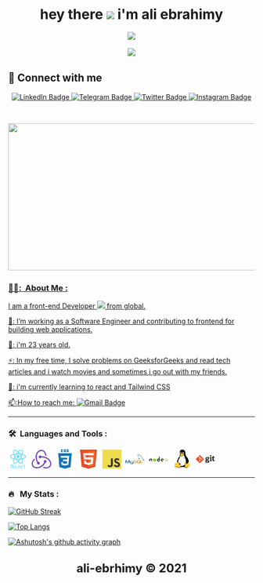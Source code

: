 <h1 align="center">hey there <img src="https://media.giphy.com/media/hvRJCLFzcasrR4ia7z/giphy.gif" width="30px"> i'm ali ebrahimy</h1>

<!-- Typing SVG by DenverCoder1 - https://github.com/DenverCoder1/readme-typing-svg -->
<p align="center">
  <a href="https://github.com/ali-ebrahimy/readme-typing-svg"><img src="https://readme-typing-svg.herokuapp.com/?lines=Front-end%20web%20developer;2%2B%20years%20of%20coding%20experience;Always%20learning%20new%20things&font=Fira%20Code&center=true&width=440&height=45&color=f75c7e&vCenter=true&size=22"></a>
</p>

<p align="center"><img src="https://media.giphy.com/media/M9gbBd9nbDrOTu1Mqx/giphy.gif" width="100"/></p>

## 📠 Connect with me
<div id="badges" align="center">
  <a href="https://www.linkedin.com/in/aliebrahimyy">
    <img src="https://img.shields.io/badge/LinkedIn-blue?style=for-the-badge&logo=linkedin&logoColor=white" alt="LinkedIn Badge"/>
  </a>
  <a href="https://t.me/ali_ebrahimy/">
    <img src="https://img.shields.io/badge/Telegram-blue?style=for-the-badge&logo=telegram&logoColor=white" alt="Telegram Badge"/>
  </a>
  <a href="https://twitter.com/aliEbrahimyy/">
    <img src="https://img.shields.io/badge/Twitter-blue?style=for-the-badge&logo=twitter&logoColor=white" alt="Twitter Badge"/>
  </a>
<a href="https://www.instagram.com/javascript.more/" target="blank">
    <img src="https://img.shields.io/badge/Instagram-red?style=for-the-badge&logo=instagram&logoColor=white" alt="Instagram Badge"/>
</div>

<p align="center"><img src="https://komarev.com/ghpvc/?username=ali-ebrahimy&style=flat-square&color=blue" alt=""></p>

<p align="center"><img src="https://media.giphy.com/media/dWesBcTLavkZuG35MI/giphy.gif" width="600" height="300"  /></p>

### 👨‍💻: &nbsp;About Me :

I am a front-end Developer <img src="https://media.giphy.com/media/WUlplcMpOCEmTGBtBW/giphy.gif" width="30"> from global.

  
🔭: I’m working as a Software Engineer and contributing to frontend for building web applications.

  
🌱: i'm 23 years old.

  
⚡: In my free time, I solve problems on GeeksforGeeks and read tech articles and i watch movies and sometimes i go out with my friends.

🏹: i'm currently learning to react and Tailwind CSS
  
📫:How to reach me: [![Gmail Badge](https://img.shields.io/badge/-ebrahimyAli-red?style=flat&logo=Gmail&logoColor=white)](https://www.ebrahimyali051@gmail.com)

---

### 🛠 &nbsp;Languages and Tools :

<p>
<img src="https://github.com/devicons/devicon/blob/master/icons/react/react-original-wordmark.svg" title="React" alt="React" width="40" height="40"/>&nbsp;
<img src="https://github.com/devicons/devicon/blob/master/icons/redux/redux-original.svg" title="Redux" alt="Redux " width="40" height="40"/>&nbsp;
<img src="https://github.com/devicons/devicon/blob/master/icons/css3/css3-plain-wordmark.svg"  title="CSS3" alt="CSS" width="40" height="40"/>&nbsp;
<img src="https://github.com/devicons/devicon/blob/master/icons/html5/html5-original.svg" title="HTML5" alt="HTML" width="40" height="40"/>&nbsp;
<img src="https://github.com/devicons/devicon/blob/master/icons/javascript/javascript-original.svg" title="JavaScript" alt="JavaScript" width="40" height="40"/>&nbsp;
<img src="https://github.com/devicons/devicon/blob/master/icons/mysql/mysql-original-wordmark.svg" title="MySQL"  alt="MySQL" width="40" height="40"/>&nbsp;
<img src="https://github.com/devicons/devicon/blob/master/icons/nodejs/nodejs-original-wordmark.svg" title="NodeJS" alt="NodeJS" width="40" height="40"/>&nbsp;
<img src="https://github.com/devicons/devicon/blob/master/icons/linux/linux-original.svg" title="linux" alt="linux" width="40" height="40"/>&nbsp;
<img src="https://github.com/devicons/devicon/blob/master/icons/git/git-original-wordmark.svg" title="Git" **alt="Git" width="40" height="40"/>&nbsp;
</p>

---

### 🔥 &nbsp; My Stats :
  
[![GitHub Streak](http://github-readme-streak-stats.herokuapp.com?user=ali-ebrahimy&theme=dark&background=000000)](https://git.io/streak-stats)
  

 
[![Top Langs](https://github-readme-stats.vercel.app/api/top-langs/?username=ali-ebrahimy&layout=compact&theme=vision-friendly-dark)](https://github.com/anuraghazra/github-readme-stats)
 <!-- https://github.com/ashutosh00710/github-readme-activity-graph -->
  
[![Ashutosh's github activity graph](https://activity-graph.herokuapp.com/graph?username=ali-ebrahimy&bg_color=fffff0&color=708090&line=24292e&point=24292e&area=true&hide_border=true)](https://github.com/ali-ebrahimy/github-readme-activity-graph)
  
</br>
  <div align="center">
        <strong>
            <font size="+2" style="font">
                ali-ebrhimy © 2021
            </font>
        </strong>
    </div>
